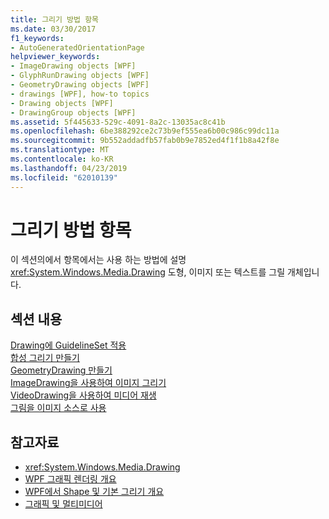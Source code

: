 ```yaml
---
title: 그리기 방법 항목
ms.date: 03/30/2017
f1_keywords:
- AutoGeneratedOrientationPage
helpviewer_keywords:
- ImageDrawing objects [WPF]
- GlyphRunDrawing objects [WPF]
- GeometryDrawing objects [WPF]
- drawings [WPF], how-to topics
- Drawing objects [WPF]
- DrawingGroup objects [WPF]
ms.assetid: 5f445633-529c-4091-8a2c-13035ac8c41b
ms.openlocfilehash: 6be388292ce2c73b9ef555ea6b00c986c99dc11a
ms.sourcegitcommit: 9b552addadfb57fab0b9e7852ed4f1f1b8a42f8e
ms.translationtype: MT
ms.contentlocale: ko-KR
ms.lasthandoff: 04/23/2019
ms.locfileid: "62010139"
---
```

# <a name="drawings-how-to-topics"></a>그리기 방법 항목
이 섹션의에서 항목에서는 사용 하는 방법에 설명 <xref:System.Windows.Media.Drawing> 도형, 이미지 또는 텍스트를 그릴 개체입니다.  
  
## <a name="in-this-section"></a>섹션 내용  
 [Drawing에 GuidelineSet 적용](how-to-apply-a-guidelineset-to-a-drawing.md)  
  [합성 그리기 만들기](how-to-create-a-composite-drawing.md)  
  [GeometryDrawing 만들기](how-to-create-a-geometrydrawing.md)  
  [ImageDrawing을 사용하여 이미지 그리기](how-to-draw-an-image-using-imagedrawing.md)  
  [VideoDrawing을 사용하여 미디어 재생](how-to-play-media-using-a-videodrawing.md)  
  [그림을 이미지 소스로 사용](how-to-use-a-drawing-as-an-image-source.md)  
  
## <a name="see-also"></a>참고자료

- <xref:System.Windows.Media.Drawing>
- [WPF 그래픽 렌더링 개요](wpf-graphics-rendering-overview.md)
- [WPF에서 Shape 및 기본 그리기 개요](shapes-and-basic-drawing-in-wpf-overview.md)
- [그래픽 및 멀티미디어](index.md)
